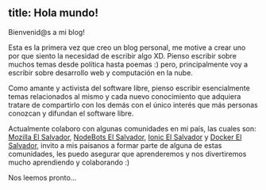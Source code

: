 title: Hola mundo!
---

Bienvenid@s a mi blog!

Esta es la primera vez que creo un blog personal, me motive a crear uno por que siento la necesidad de escribir algo XD. Pienso escribir sobre muchos temas desde política hasta poemas :) pero, principalmente voy a escribir sobre desarrollo web y computación en la nube.

Como amante y activista del software libre, pienso escribir esencialmente temas relacionados al mismo y cada nuevo conocimiento que adquiera tratare de compartirlo con los demás con el único interés que más personas conozcan y difundan el software libre.

Actualmente colaboro con algunas comunidades en mi país, las cuales son: [Mozilla El Salvador](http://mozillasv.github.io/), [NodeBots El Salvador](http://nodebots-sv.github.io/), [Ionic El Salvador](https://www.facebook.com/ionicSV) y [Docker El Salvador](http://www.meetup.com/es/Docker-El-Salvador/), invito a mis paisanos a formar parte de alguna de estas comunidades, les puedo asegurar que aprenderemos y nos divertiremos mucho aprendiendo y colaborando :)

Nos leemos pronto...